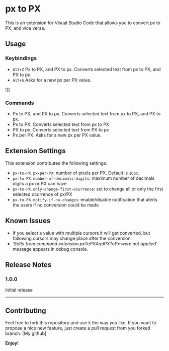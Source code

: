# px to PX

This is an extension for Visual Studio Code that allows you to convert px to PX, and vice versa.

## Usage

### Keybindings

- `Alt+Z` Px to PX, and PX to px. Converts selected text from px to PX, and PX to px.
- `Alt+S` Asks for a new px per PX value.

![]

### Commands

- Px to PX, and PX to px. Converts selected text from px to PX, and PX to px.
- Px to PX. Converts selected text from px to PX
- PX to px. Converts selected text from PX to px
- Px per PX. Asks for a new px per PX value.

## Extension Settings

This extension contributes the following settings:

- `px-to-PX.px-per-PX`: number of pixels per PX. Default is `16px`.
- `px-to-PX.number-of-decimals-digits`: maximum number of decimals digits a px or PX can have
- `px-to-PX.only-change-first-ocurrence`: set to change all or only the first selected ocurrence of px/PX
- `px-to-PX.notify-if-no-changes`: enable/disable notification that alerts the users if no conversion could be made

## Known Issues

- If you select a value with multiple cursors it will get converted, but following cursors may change place after the conversion.
- '_Edits from command extension.pxToPXAndPXToPx were not applied_' message appears in debug console.

## Release Notes

### 1.0.0

Initial release

---

## Contributing

Feel free to fork this repository and use it the way you like. If you want to propose a nice new feature, just create a pull request from you forked branch.
[My github]

**Enjoy!**
